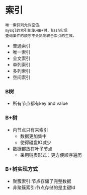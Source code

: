 索引
======
    唯一索引列允许空值，
    mysql的索引能使用B+树，hash实现
    查询条件的顺序不会影响联合索引的生效。
- 普通索引
- 唯一索引
- 全文索引
- 单列索引
- 多列索引
- 空间索引
### B树
- 所有节点都有key and value

### B+树
- 内节点只有来索引
    - 数据更加集中
    - 使得磁盘IO减少
- 数据都放在叶子节点
    - 采用链表形式：更方便顺序遍历

### B+树实现方式
- 聚簇索引:节点存储了完整数据
- 非聚簇索引:节点存储的是主键Id

